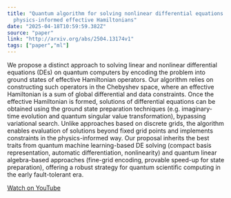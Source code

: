 ```yaml
---
title: "Quantum algorithm for solving nonlinear differential equations based on
  physics-informed effective Hamiltonians"
date: "2025-04-18T10:59:59.382Z"
source: "paper"
link: "http://arxiv.org/abs/2504.13174v1"
tags: ["paper","ml"]
---
```


We propose a distinct approach to solving linear and nonlinear differential equations (DEs) on quantum computers by encoding the problem into ground states of effective Hamiltonian operators. Our algorithm relies on constructing such operators in the Chebyshev space, where an effective Hamiltonian is a sum of global differential and data constraints. Once the effective Hamiltonian is formed, solutions of differential equations can be obtained using the ground state preparation techniques (e.g. imaginary-time evolution and quantum singular value transformation), bypassing variational search. Unlike approaches based on discrete grids, the algorithm enables evaluation of solutions beyond fixed grid points and implements constraints in the physics-informed way. Our proposal inherits the best traits from quantum machine learning-based DE solving (compact basis representation, automatic differentiation, nonlinearity) and quantum linear algebra-based approaches (fine-grid encoding, provable speed-up for state preparation), offering a robust strategy for quantum scientific computing in the early fault-tolerant era.

[Watch on YouTube](http://arxiv.org/abs/2504.13174v1)
